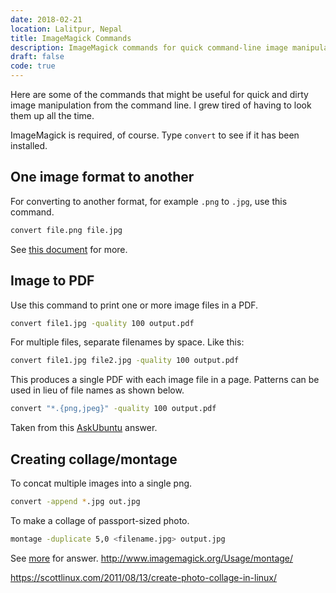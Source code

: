 ```yaml
---
date: 2018-02-21
location: Lalitpur, Nepal
title: ImageMagick Commands
description: ImageMagick commands for quick command-line image manipulations
draft: false
code: true
---
```


Here are some of the commands that might be useful for quick and dirty
image manipulation from the command line. I grew tired of having to
look them up all the time.

ImageMagick is required, of course. Type `convert` to see if it has
been installed.


## One image format to another

For converting to another format, for example `.png` to `.jpg`, use
this command.

```bash
convert file.png file.jpg
```

See [this document](https://www.imagemagick.org/script/convert.php)
for more.

## Image to PDF

Use this command to print one or more image files in a PDF.

```bash
convert file1.jpg -quality 100 output.pdf
```

For multiple files, separate filenames by space. Like this:

```bash
convert file1.jpg file2.jpg -quality 100 output.pdf
```

This produces a single PDF with each image file in a page. Patterns
can be used in lieu of file names as shown below.

```bash
convert "*.{png,jpeg}" -quality 100 output.pdf
```

Taken from this [AskUbuntu](https://askubuntu.com/a/557975) answer.


## Creating collage/montage

To concat multiple images into a single png.

```bash
convert -append *.jpg out.jpg
```

To make a collage of passport-sized photo.

```bash
montage -duplicate 5,0 <filename.jpg> output.jpg
```

See [more](http://www.imagemagick.org/script/montage.php) for answer.
http://www.imagemagick.org/Usage/montage/

https://scottlinux.com/2011/08/13/create-photo-collage-in-linux/
